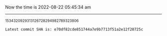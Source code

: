 Now the time is 2022-08-22 05:45:34 am

---

<small>1534320929313126728294982789323806</small>

```txt
Latest commit SHA is: e70df82cde851744a7e9b7713f51a2e12f20725c
```
